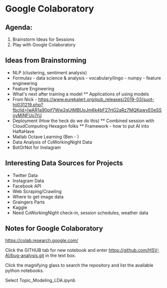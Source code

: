 # Google Colaboratory

## Agenda:
1. Brainstorm Ideas for Sessions
2. Play with Google Colaboratory

## Ideas from Brainstorming
* NLP (clustering, sentiment analysis)
* Formulas - data science & analysis - vocabulary/lingo - numpy - feature engineering
* Feature Engineering
* What's next after training a model
** Applications of using models
* From Nick - https://www.eurekalert.org/pub_releases/2019-03/suot-hii031219.php?fbclid=IwAR1a90pjf7Ww2gUtMBUoJm6k4bF27rtG2aRz7MQKpwvE0eSSoyMiNFUo7rU
* Deployment (How the heck do we do this)
** Combined session with CloudComputing Hexagon folks
** Framework - how to put AI into HaftaHave
* Matlab Octave Learning (Ben - )
* Data Analysis of CoWorkingNight Data
* BotOrNot for Instagram

## Interesting Data Sources for Projects
* Twitter Data
* Instagram Data
* Facebook API
* Web Scraping/Crawling
* Where to get image data
* Graingers Parts
* Kaggle
* Need CoWorkingNight check-in, session schedules, weather data


## Notes for Google Colaboratory

https://colab.research.google.com/

Click the GITHUB tab for new notebook and enter https://github.com/HSV-AI/bug-analysis.git in the text box.

Click the magnifying glass to search the repository and list the available python notebooks.

Select Topic_Modeling_LDA.ipynb
